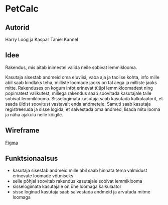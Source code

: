 # PetCalc

## Autorid

Harry Loog ja Kaspar Taniel Kannel

## Idee

Rakendus, mis aitab inimestel valida neile sobivat lemmiklooma.

Kasutaja sisestab andmeid oma eluviisi, vaba aja ja taolise kohta, info mille abil saab kindlaks teha, milliste loomade jaoks on tal aega ja milliste jaoks mitte. Rakenduses on kogum infot erinevat tüüpi lemmikloomadest ning popimatest valikutest, millega rakendus saab soovitada kasutajale talle sobivat lemmiklooma. Sisselogimata kasutaja saab kasutada kalkulaatorit, et saada üldist soovitust vastavalt enda andmetele. Samuti saab kasutaja registreeruda ja sisse logida, et salvestada oma andmed, lisada mitu looma ja näha ajakulu neile kõigile.

## Wireframe

[Figma](https://www.figma.com/file/AoIzRBOuuewpDRLmZklFHQ/Petcalc?node-id=0%3A1)

## Funktsionaalsus

* kasutaja sisestab andmeid mille abil saab hinnata tema valmidust erinevate loomade võtmiseks
* selle põhjal soovitab rakendus kasutajale sobivat lemmiklooma
* sisselogimata kasutajale on ühe loomaga kalkulaator
* sisse loginud kasutaja saab salvestada andmeid ja arvutada mitme loomaga
